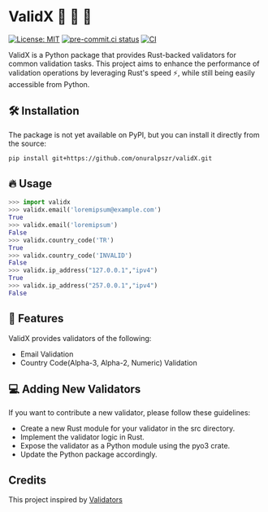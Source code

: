 # ValidX  🦀 🤝 🐍

[![License: MIT](https://img.shields.io/badge/License-MIT-yellow.svg)](https://opensource.org/licenses/MIT)
[![pre-commit.ci status](https://results.pre-commit.ci/badge/github/onuralpszr/validX/main.svg)](https://results.pre-commit.ci/latest/github/onuralpszr/validX/main)
[![CI](https://github.com/onuralpszr/validX/actions/workflows/CI.yml/badge.svg)](https://github.com/onuralpszr/validX/actions/workflows/CI.yml)

ValidX is a Python package that provides Rust-backed validators for common validation tasks. This project aims to enhance the performance of validation operations by leveraging Rust's speed ⚡️, while still being easily accessible from Python.

## 🛠 Installation

The package is not yet available on PyPI, but you can install it directly from the source:

```bash
pip install git+https://github.com/onuralpszr/validX.git
```

## 🔥 Usage

```python
>>> import validx
>>> validx.email('loremipsum@example.com')
True
>>> validx.email('loremipsum')
False
>>> validx.country_code('TR')
True
>>> validx.country_code('INVALID')
False
>>> validx.ip_address("127.0.0.1","ipv4")
True
>>> validx.ip_address("257.0.0.1","ipv4")
False
```

## 🔮 Features

ValidX provides validators of the following:

- Email Validation
- Country Code(Alpha-3, Alpha-2, Numeric) Validation

## 💻 Adding New Validators
If you want to contribute a new validator, please follow these guidelines:

* Create a new Rust module for your validator in the src directory.
* Implement the validator logic in Rust.
* Expose the validator as a Python module using the pyo3 crate.
* Update the Python package accordingly.

## Credits

This project inspired by [Validators](https://github.com/python-validators/validators)
